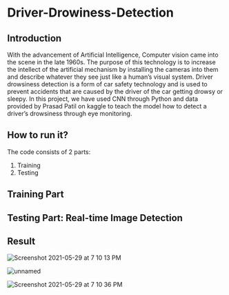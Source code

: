 # Driver-Drowiness-Detection

## Introduction

With the advancement of Artificial Intelligence, Computer vision came into the scene in the late 1960s. The purpose of this technology is to increase the intellect of the artificial mechanism by installing the cameras  into  them  and describe  whatever  they  see just  like  a human’s  visual  system. 
Driver drowsiness detection is a form of car safety technology and is used to prevent accidents that are caused by the driver of the car getting drowsy or sleepy. In this project, we have used CNN through Python and data provided by Prasad Patil on kaggle to teach the model how to detect a driver’s drowsiness through eye monitoring.

## How to run it?
The code consists of 2 parts:
1. Training 
2. Testing

## Training Part

## Testing Part: Real-time Image Detection


## Result

![Screenshot 2021-05-29 at 7 10 13 PM](https://user-images.githubusercontent.com/85062756/120105661-8112b080-c18c-11eb-9581-72211dc27b85.png)

![unnamed](https://user-images.githubusercontent.com/85062756/120105676-912a9000-c18c-11eb-883c-5fe43a9dd587.png)

![Screenshot 2021-05-29 at 7 10 36 PM](https://user-images.githubusercontent.com/85062756/120105697-a30c3300-c18c-11eb-8bc6-08294a1f4984.png)


